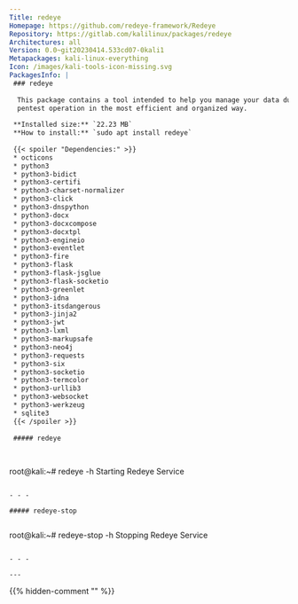 ```yaml
---
Title: redeye
Homepage: https://github.com/redeye-framework/Redeye
Repository: https://gitlab.com/kalilinux/packages/redeye
Architectures: all
Version: 0.0~git20230414.533cd07-0kali1
Metapackages: kali-linux-everything 
Icon: /images/kali-tools-icon-missing.svg
PackagesInfo: |
 ### redeye
 
  This package contains a tool intended to help you manage your data during a
  pentest operation in the most efficient and organized way.
 
 **Installed size:** `22.23 MB`  
 **How to install:** `sudo apt install redeye`  
 
 {{< spoiler "Dependencies:" >}}
 * octicons
 * python3
 * python3-bidict
 * python3-certifi
 * python3-charset-normalizer
 * python3-click
 * python3-dnspython
 * python3-docx
 * python3-docxcompose
 * python3-docxtpl
 * python3-engineio
 * python3-eventlet
 * python3-fire
 * python3-flask
 * python3-flask-jsglue
 * python3-flask-socketio
 * python3-greenlet
 * python3-idna
 * python3-itsdangerous
 * python3-jinja2
 * python3-jwt
 * python3-lxml
 * python3-markupsafe
 * python3-neo4j 
 * python3-requests
 * python3-six
 * python3-socketio
 * python3-termcolor
 * python3-urllib3
 * python3-websocket
 * python3-werkzeug
 * sqlite3
 {{< /spoiler >}}
 
 ##### redeye
 
 
 ```
 root@kali:~# redeye -h
 Starting Redeye Service
 ```
 
 - - -
 
 ##### redeye-stop
 
 
 ```
 root@kali:~# redeye-stop -h
 Stopping Redeye Service
 ```
 
 - - -
 
---
```

{{% hidden-comment "<!--Do not edit anything above this line-->" %}}
